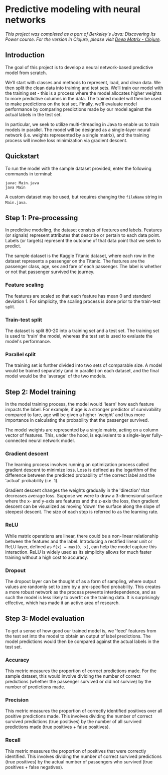 # Predictive modeling with neural networks

*This project was completed as a part of Berkeley's Java: Discovering Its Power course. For the version in Clojure, please visit [Deep Matrix - Clojure](https://github.com/savarin/deep-matrix-clojure).*

## Introduction

The goal of this project is to develop a neural network-based predictive model from scratch.

We’ll start with classes and methods to represent, load, and clean data. We then split the clean data into training and test sets. We’ll train our model with the training set - this is a process where the model allocates higher weights to more predictive columns in the data. The trained model will then be used to make predictions on the test set. Finally, we’ll evaluate model performance by comparing predictions made by our model against the actual labels in the test set.

In particular, we seek to utilize multi-threading in Java to enable us to train models in parallel. The model will be designed as a single-layer neural network (i.e. weights represented by a single matrix), and the training process will involve loss minimization via gradient descent.

## Quickstart

To run the model with the sample dataset provided, enter the following commands in terminal:

```
javac Main.java
java Main
```
A custom dataset may be used, but requires changing the `fileName` string in `Main.java`.

## Step 1: Pre-processing

In predictive modeling, the dataset consists of features and labels. Features (or signals) represent attributes that describe or pertain to each data point. Labels (or targets) represent the outcome of that data point that we seek to predict.

The sample dataset is the Kaggle Titanic dataset, where each row in the dataset represents a passenger on the Titanic. The features are the passenger class, age, sex and fare of each passenger. The label is whether or not that passenger survived the journey.

### Feature scaling

The features are scaled so that each feature has mean 0 and standard deviation 1. For simplicity, the scaling process is done prior to the train-test split.


### Train-test split

The dataset is split 80-20 into a training set and a test set. The training set is used to 'train' the model, whereas the test set is used to evaluate the model's performance.

### Parallel split

The training set is further divided into two sets of comparable size. A model would be trained separately (and in parallel) on each dataset, and the final model would be the 'average' of the two models.

## Step 2: Model training

In the model training process, the model would 'learn' how each feature impacts the label. For example, if age is a stronger predictor of survivability compared to fare, age will be given a higher 'weight' and thus more importance in calculating the probability that the passenger survived.

The model weights are represented by a single matrix, acting on a column vector of features. This, under the hood, is equivalent to a single-layer fully-connected neural network model.

### Gradient descent

The learning process involves running an optimization process called gradient descent to minimize loss. Loss is defined as the logarithm of the difference between the predicted probability of the correct label and the 'actual' probability (i.e. 1).

Gradient descent changes the weights gradually in the 'direction' that decreases average loss. Suppose we were to draw a 3-dimensional surface where the x- and y-axis are features and the z-axis the loss, then gradient descent can be visualized as moving 'down' the surface along the slope of steepest descent. The size of each step is referred to as the learning rate.

### ReLU

While matrix operations are linear, there could be a non-linear relationship between the features and the label. Introducing a rectified linear unit or ReLU layer, defined as `f(x) = max(0, x)`, can help the model capture this interaction. ReLU is widely used as its simplicity allows for much faster training without a high cost to accuracy.

### Dropout

The dropout layer can be thought of as a form of sampling, where output values are randomly set to zero by a pre-specified probability. This creates a more robust network as the process prevents interdependence, and as such the model is less likely to overfit on the training data. It is surprisingly effective, which has made it an active area of research.

## Step 3: Model evaluation

To get a sense of how good our trained model is, we 'feed' features from the test set into the model to obtain an output of label predictions. The model predictions would then be compared against the actual labels in the test set.

### Accuracy

This metric measures the proportion of correct predictions made. For the sample dataset, this would involve dividing the number of correct predictions (whether the passenger survived or did not survive) by the number of predictions made.

### Precision

This metric measures the proportion of correctly identified positives over all positive predictions made. This involves dividing the number of correct survived predictions (true positives) by the number of all survived predictions made (true positives + false positives).

### Recall

This metric measures the proportion of positives that were correctly identified. This involves dividing the number of correct survived predictions (true positives) by the actual number of passengers who survived (true positives + false negatives).

